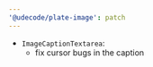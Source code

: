 ```yaml
---
'@udecode/plate-image': patch
---
```


- `ImageCaptionTextarea`:
  - fix cursor bugs in the caption
